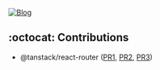 

[![Blog](https://img.shields.io/badge/velog-20C997?logo=velog&logoColor=white)](https://velog.io/@cjhlsb/posts)


## :octocat: Contributions
- @tanstack/react-router ([PR1](https://github.com/TanStack/router/pull/3381), [PR2](https://github.com/TanStack/router/pull/3419), [PR3](https://github.com/TanStack/router/pull/4691))
